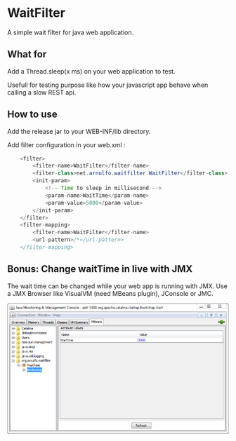 # WaitFilter

A simple wait filter for java web application.

## What for

Add a Thread.sleep(x ms) on your web application to test.

Usefull for testing purpose like how your javascript app behave when calling a slow REST api.

## How to use

Add the release jar to your WEB-INF/lib directory.

Add filter configuration in your web.xml :

```java
    <filter>
        <filter-name>WaitFilter</filter-name>
        <filter-class>net.arnulfo.waitfilter.WaitFilter</filter-class>
        <init-param>
            <!-- Time to sleep in millisecond -->
            <param-name>WaitTime</param-name>
            <param-value>5000</param-value>
        </init-param>
    </filter>
    <filter-mapping>
        <filter-name>WaitFilter</filter-name>
        <url-pattern>/*</url-pattern>
    </filter-mapping>
```
## Bonus: Change waitTime in live with JMX

The wait time can be changed while your web app is running with JMX.
Use a JMX Browser like VisualVM (need MBeans plugin), JConsole or JMC.

![Screenshot of JConsole](jconsole.png)